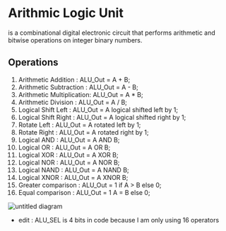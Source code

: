# Arithmic Logic Unit 
is a combinational digital electronic circuit that performs arithmetic and bitwise operations on integer binary numbers.

## Operations
1. Arithmetic Addition : ALU_Out = A + B;
2. Arithmetic Subtraction : ALU_Out = A - B;
3. Arithmetic Multiplication: ALU_Out = A * B;
4. Arithmetic Division : ALU_Out = A / B;
5. Logical Shift Left : ALU_Out = A logical shifted left by 1;
6. Logical Shift Right : ALU_Out = A logical shifted right by 1;
7. Rotate Left : ALU_Out = A rotated left by 1;
8. Rotate Right : ALU_Out = A rotated right by 1;
9. Logical AND : ALU_Out = A AND B;
10. Logical OR : ALU_Out = A OR B;
11. Logical XOR : ALU_Out = A XOR B;
12. Logical NOR : ALU_Out = A NOR B;
13. Logical NAND : ALU_Out = A NAND B;
14. Logical XNOR : ALU_Out = A XNOR B;
15. Greater comparison : ALU_Out = 1 if A > B else 0;
16. Equal comparison : ALU_Out = 1 A = B else 0;

![untitled diagram](https://user-images.githubusercontent.com/13907836/41560696-c5a47968-72fc-11e8-8875-b529ecb50885.png)
* edit : ALU_SEL is 4 bits in code because I am only using 16 operators 
